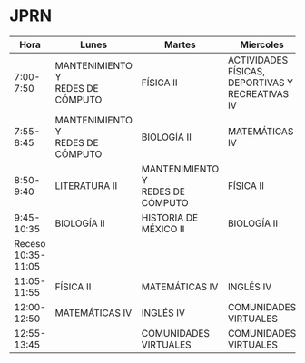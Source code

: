 # JPRN 
<table class="tg">
<thead>
  <tr>
    <th class="tg-0pky">Hora</th>
    <th class="tg-0pky">Lunes</th>
    <th class="tg-0pky">Martes</th>
    <th class="tg-0pky">Miercoles</th>
    <th class="tg-0pky">Jueves</th>
    <th class="tg-0pky">Viernes</th>
  </tr>
</thead>
<tbody>
  <tr>
    <td class="tg-0pky">7:00-7:50 </td>
    <td class="tg-0pky">MANTENIMIENTO Y <br>REDES DE CÓMPUTO</td>
    <td class="tg-0pky">FÍSICA II</td>
    <td class="tg-0pky">ACTIVIDADES FÍSICAS, <br>DEPORTIVAS Y <br>RECREATIVAS IV</td>
    <td class="tg-0pky">ACTIVIDADES ARTÍSTICAS <br>Y CULTURALES IV</td>
    <td class="tg-0pky">BIOLOGÍA II</td>
  </tr>
  <tr>
    <td class="tg-0pky">7:55-8:45</td>
    <td class="tg-0pky">MANTENIMIENTO Y <br>REDES DE CÓMPUTO</td>
    <td class="tg-0pky">BIOLOGÍA II</td>
    <td class="tg-0pky">MATEMÁTICAS IV</td>
    <td class="tg-0pky">LITERATURA II</td>
    <td class="tg-0pky">FÍSICA II</td>
  </tr>
  <tr>
    <td class="tg-0pky">8:50-9:40</td>
    <td class="tg-0pky">LITERATURA II</td>
    <td class="tg-0pky">MANTENIMIENTO Y <br>REDES DE CÓMPUTO</td>
    <td class="tg-0pky">FÍSICA II</td>
    <td class="tg-0pky">MANTENIMIENTO Y <br>REDES DE CÓMPUTO</td>
    <td class="tg-0pky">MATEMÁTICAS IV</td>
  </tr>
  <tr>
    <td class="tg-0pky">9:45-10:35</td>
    <td class="tg-0pky">BIOLOGÍA II</td>
    <td class="tg-0pky">HISTORIA DE MÉXICO II</td>
    <td class="tg-0pky">BIOLOGÍA II</td>
    <td class="tg-0pky">HISTORIA DE MÉXICO II</td>
    <td class="tg-0pky">LITERATURA II</td>
  </tr>
  <tr>
    <td class="tg-0pky">Receso<br>10:35-11:05</td>
    <td class="tg-0pky"></td>
    <td class="tg-0pky"></td>
    <td class="tg-0pky"></td>
    <td class="tg-0pky"></td>
    <td class="tg-0pky"></td>
  </tr>
  <tr>
    <td class="tg-0pky">11:05-11:55</td>
    <td class="tg-0pky">FÍSICA II</td>
    <td class="tg-0pky">MATEMÁTICAS IV</td>
    <td class="tg-0pky">INGLÉS IV</td>
    <td class="tg-0pky">INGLÉS IV</td>
    <td class="tg-0pky">HISTORIA DE MÉXICO II</td>
  </tr>
  <tr>
    <td class="tg-0pky">12:00-12:50</td>
    <td class="tg-0pky">MATEMÁTICAS IV</td>
    <td class="tg-0pky">INGLÉS IV</td>
    <td class="tg-0pky">COMUNIDADES VIRTUALES</td>
    <td class="tg-0pky">FÍSICA II</td>
    <td class="tg-0pky"></td>
  </tr>
  <tr>
    <td class="tg-0pky">12:55-13:45</td>
    <td class="tg-0pky"></td>
    <td class="tg-0pky">COMUNIDADES VIRTUALES</td>
    <td class="tg-0pky">COMUNIDADES VIRTUALES</td>
    <td class="tg-0pky">MATEMÁTICAS IV</td>
    <td class="tg-0pky"></td>
  </tr>
</tbody>
</table>
